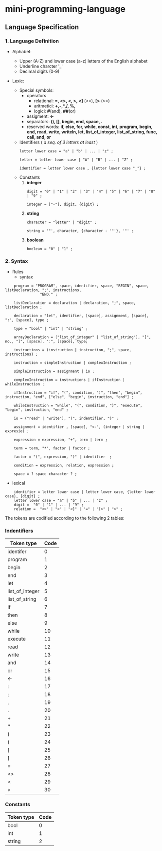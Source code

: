 # mini-programming-language

## Language Specification

### 1. Language Definition
* Alphabet:
    * Upper (A-Z) and lower case (a-z) letters of the English alphabet
    * Underline charcter '_'
    * Decimal digits (0-9)


* Lexic:
    * Special symbols:
        * operators     
            * relational: **=, <>, <, >, <]** (<=), **[>** (>=)
            * aritmetici: **+,-,*,/, %,**
            * logici: **#**(and), **##**(or)
        * assigment: **<-**
        * separators: **(), [], begin, end, space, .**
        * reserved words: **if, else, for, while, const, int, program, begin, end, read, write, writeln, let, list_of_integer, list_of_string, func, call, and, or**
    * Identifiers ( *a seq. of 3 letters at least* )
        ```pseudo
        letter lower case = "a" | "b" | ... | "z" ;   

        letter = letter lower case | "A" | "B" | ... | "Z" ;

        identifier = letter lower case , {letter lower case "_"} ;
        ```
    * Constants
        1. **integer**
            ```pseudo
            digit = "0" | "1" | "2" | "3" | "4" | "5" | "6" | "7" | "8" | "9" ;

            integer = ["-"], digit, {digit} ;
            ```
        2. **string**
            ```pseudo
            character = "letter" | "digit" ; 

            string = '"', character, {character - '"'}, '"' ;
            ```
        3. **boolean**
            ```pseudo
            boolean = "0" | "1" ; 
            ```
### 2. Syntax
* Rules
    * syntax 
    
```pseudo
    program = "PROGRAM", space, identifier, space, "BEGIN", space, listDeclaration, ";", instructions,
                "END." ;

    listDeclaration = declaration | declaration, ";", space, listDeclaration ;

    declaration = "let", identifier, [space], assignment, [space], ":", [space], type ;

    type = "bool" | "int" | "string" ;

    arrayDeclaration = ("list_of_integer" | "list_of_string"), "[", no., "]", [space], ":", [space], type;                
    
    instructions = (instruction | instruction, ";", space, instructions) ; 

    instruction = simpleInstruction | complexInstruction ;

    simpleInstruction = assignment | io ;

    complexInstruction = instructions | ifInstruction | whileInstruction ; 

    ifInstruction = "if", "(", condition, ")", "then", "begin", instruction, "end", ["else", "begin", instruction, "end"] ;

    whileInstruction = "while", "(", condition, ")", "execute", "begin", instruction, "end" ;

    io = ("read" | "write"), "(", indentifier, ")" ;

    assignment = identifier , [space], "<-", (integer | string | expresie) ;

    expression = expression, "+", term | term ; 

    term = term, "*", factor | factor ;

    factor = "(", expression, ")" | identifier  ;

    condition = expression, relation, expression ;

    space = ? space character ? ;
``` 

* lexical

```pseudo
    identifier = letter lower case | letter lower case, {letter lower case}, {digit} ;
    letter lower case = "a" | "b" | ... | "z" ;
    digit =  "0" | "1" | ... | "9" ;
    relation =  "<>" | "<" | "<]" | "=" | "[>" | ">" ;
```

The tokens are codified according to the following 2 tables:

### Indentifiers
| Token type       | Code  |  
|------------------|-------|
|  identifer       | 0     |
|  program         | 1     |
|  begin           | 2     |
|  end             | 3     |
|  let             | 4     |
|  list_of_integer | 5     |
|  list_of_string  | 6     |
|  if              | 7     |
|  then            | 8     |
|  else            | 9     |
|  while           | 10    |
|  execute         | 11    |
|  read            | 12    |
|  write           | 13    |
|  and             | 14    |
|  or              | 15    |
|  <-              | 16    |
|  :               | 17    |
|  ;               | 18    |
|  ,               | 19    |
|  .               | 20    |
|  +               | 21    |
|  *               | 22    |
|  (               | 23    |
|  )               | 24    |
|  [               | 25    |
|  ]               | 26    |
|  =               | 27    |
|  <>              | 28    |
|  <               | 29    |
|  >               | 30    |


### Constants
| Token type | Code  |  
|------------|-------|
|  bool      | 0     |
|  int       | 1     |
|  string    | 2     |